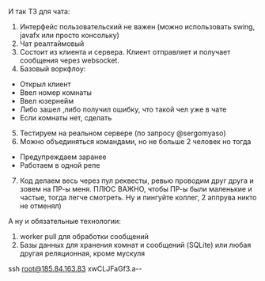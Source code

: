 И так ТЗ для чата:

1. Интерфейс пользовательский не важен (можно использовать swing, javafx или просто консольку)
2. Чат реалтаймовый
3. Состоит из клиента и сервера. Клиент отправляет и получает сообщения через websocket.
4. Базовый воркфлоу:
- Открыл клиент
- Ввел номер комнаты
- Ввел юзернейм
- Либо зашел ,либо получил ошибку, что такой чел уже в чате
- Если комнаты нет, сделать
5. Тестируем на реальном сервере (по запросу @sergomyaso)
6. Можно объединяться командами, но не больше 2 человек но тогда
- Предупреждаем заранее
- Работаем в одной репе
7. Код делаем весь через пул реквесты, ревью проводим друг друга и зовем на ПР-ы меня. ПЛЮС ВАЖНО, чтобы ПР-ы были маленькие и частые, тогда легче смотреть. Ну и пингуйте коллег, 2 аппрува никто не отменял)

А ну и обязательные технологии:
1. worker pull для обработки сообщений
2. Базы данных для хранения комнат и сообщений (SQLite) или любая другая реляционная, кроме мускуля

ssh root@185.84.163.83
xwCLJFaGf3.a--